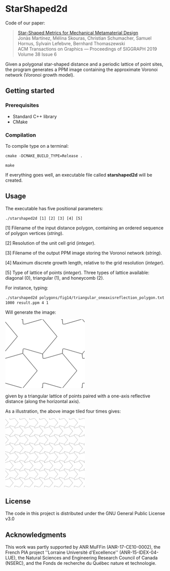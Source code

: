 <meta charset="UTF-8">

# StarShaped2d

Code of our paper:

> [Star-Shaped Metrics for Mechanical Metamaterial Design][1]<br>
> Jonàs Martínez, Mélina Skouras, Christian Schumacher, Samuel Hornus, Sylvain Lefebvre, Bernhard Thomaszewski <br>
> ACM Transactions on Graphics — Proceedings of SIGGRAPH 2019<br>
> Volume 38 Issue 6

[1]: https://hal.inria.fr/hal-02118846

Given a polygonal star-shaped distance and a periodic lattice of point sites, the program generates a PPM image containing the approximate Voronoi network (Voronoi growth model).

## Getting started


### Prerequisites

* Standard C++ library
* CMake

### Compilation

To compile type on a terminal:

```
cmake -DCMAKE_BUILD_TYPE=Release .
```

```
make
```

If everything goes well, an executable file called **starshaped2d** will be created.

## Usage

The executable has five positional parameters:

```
./starshaped2d [1] [2] [3] [4] [5]
```

\[1] Filename of the input distance polygon, containing an ordered sequence of polygon vertices (*string*).

\[2] Resolution of the unit cell grid (*integer*).

\[3] Filename of the output PPM image storing the Voronoi network (*string*).

\[4] Maximum discrete growth length, relative to the grid resolution (*integer*).

\[5] Type of lattice of points (*integer*). Three types of lattice available: diagonal (0), triangular (1), and honeycomb (2).

For instance, typing:

```
./starshaped2d polygons/fig14/triangular_oneaxisreflection_polygon.txt 1000 result.ppm 4 1
```

Will generate the image:

<img src="doc/result.png" alt="drawing" width="250"/>

given by a triangular lattice of points paired with a one-axis reflective distance (along the horizontal axis).

As a illustration, the above image tiled four times gives:

<img src="doc/result_4x4.png" alt="drawing" width="250"/>


## License

The code in this project is distributed under the GNU General Public License v3.0


## Acknowledgments

This work was partly supported by ANR MuFFin (ANR-17-CE10-0002), the French PIA project ''Lorraine Université d'Excellence'' (ANR-15-IDEX-04-LUE), the Natural Sciences and Engineering Research Council of Canada (NSERC), and the Fonds de recherche du Québec nature et technologie.
